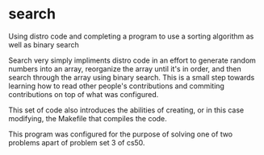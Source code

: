 search
======

Using distro code and completing a program to use a sorting algorithm as well as binary search

Search very simply impliments distro code in an effort to generate random numbers into an array, reorganize the array until it's in order, and then search through the array using binary search. This is a small step towards learning how to read other people's contributions and commiting contributions on top of what was configured.

This set of code also introduces the abilities of creating, or in this case modifying, the Makefile that compiles the code.

This program was configured for the purpose of solving one of two problems apart of problem set 3 of cs50.
